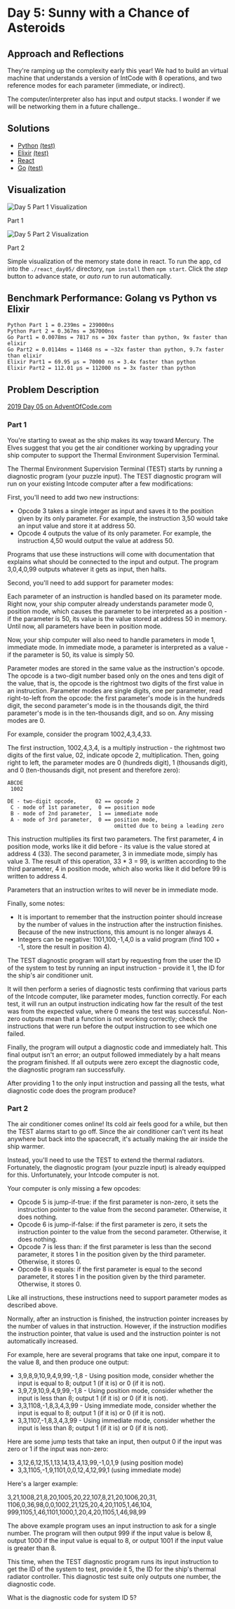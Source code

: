 # Day 5: Sunny with a Chance of Asteroids

## Approach and Reflections

They're ramping up the complexity early this year! We had to build an
virtual machine that understands a version of IntCode with 8 operations,
and two reference modes for each parameter (immediate, or indirect).

The computer/interpreter also has input and output stacks. I wonder if we
will be networking them in a future challenge..

## Solutions

- [Python](./python_day05/day05.py) [(test)](./python_day05/day05_test.py)
- [Elixir](./elixir_day05/lib/computer.ex)
  [(test)](./elixir_day05/test/elixir_day05_test.exs)
- [React](./react_day05/src/prob/)
- [Go](./go_day05/day05.go) [(test)](./go_day05/day05_test.go)

## Visualization

![Day 5 Part 1 Visualization](./2019_day05_part1.gif?raw=true "Day 5 Part
1 Visualization")

Part 1

![Day 5 Part 2 Visualization](./2019_day05_part2.gif?raw=true "Day 5 Part
2 Visualization")

Part 2

Simple visualization of the memory state done in react. To run the app, cd
into the `./react_day05/` directory, `npm install` then `npm start`. Click
the _step_ button to advance state, or _auto run_ to run automatically.

## Benchmark Performance: Golang vs Python vs Elixir

```
Python Part 1 = 0.239ms = 239000ns
Python Part 2 = 0.367ms = 367000ns
Go Part1 = 0.0078ms = 7817 ns = 30x faster than python, 9x faster than elixir
Go Part2 = 0.0114ms = 11468 ns = ~32x faster than python, 9.7x faster than elixir
Elixir Part1 = 69.95 μs = 70000 ns = 3.4x faster than python
Elixir Part2 = 112.01 μs = 112000 ns = 3x faster than python
```

## Problem Description

[2019 Day 05 on AdventOfCode.com](https://adventofcode.com/2019/day/5)

### Part 1

You're starting to sweat as the ship makes its way toward Mercury. The Elves
suggest that you get the air conditioner working by upgrading your ship
computer to support the Thermal Environment Supervision Terminal.

The Thermal Environment Supervision Terminal (TEST) starts by running
a diagnostic program (your puzzle input). The TEST diagnostic program will run
on your existing Intcode computer after a few modifications:

First, you'll need to add two new instructions:

- Opcode 3 takes a single integer as input and saves it to the position given
  by its only parameter. For example, the instruction 3,50 would take an input
  value and store it at address 50.
- Opcode 4 outputs the value of its only parameter. For example, the
  instruction 4,50 would output the value at address 50.

Programs that use these instructions will come with documentation that
explains what should be connected to the input and output. The program
3,0,4,0,99 outputs whatever it gets as input, then halts.

Second, you'll need to add support for parameter modes:

Each parameter of an instruction is handled based on its parameter mode. Right
now, your ship computer already understands parameter mode 0, position mode,
which causes the parameter to be interpreted as a position - if the parameter
is 50, its value is the value stored at address 50 in memory. Until now, all
parameters have been in position mode.

Now, your ship computer will also need to handle parameters in mode 1,
immediate mode. In immediate mode, a parameter is interpreted as a value - if
the parameter is 50, its value is simply 50.

Parameter modes are stored in the same value as the instruction's opcode. The
opcode is a two-digit number based only on the ones and tens digit of the
value, that is, the opcode is the rightmost two digits of the first value in
an instruction. Parameter modes are single digits, one per parameter, read
right-to-left from the opcode: the first parameter's mode is in the hundreds
digit, the second parameter's mode is in the thousands digit, the third
parameter's mode is in the ten-thousands digit, and so on. Any missing modes
are 0.

For example, consider the program 1002,4,3,4,33.

The first instruction, 1002,4,3,4, is a multiply instruction - the rightmost
two digits of the first value, 02, indicate opcode 2, multiplication. Then,
going right to left, the parameter modes are 0 (hundreds digit), 1 (thousands
digit), and 0 (ten-thousands digit, not present and therefore zero):

```
ABCDE
 1002

DE - two-digit opcode,      02 == opcode 2
 C - mode of 1st parameter,  0 == position mode
 B - mode of 2nd parameter,  1 == immediate mode
 A - mode of 3rd parameter,  0 == position mode,
                                  omitted due to being a leading zero
```

This instruction multiplies its first two parameters. The first parameter,
4 in position mode, works like it did before - its value is the value stored
at address 4 (33). The second parameter, 3 in immediate mode, simply has
value 3. The result of this operation, 33 \* 3 = 99, is written according to
the third parameter, 4 in position mode, which also works like it did
before 99 is written to address 4.

Parameters that an instruction writes to will never be in immediate mode.

Finally, some notes:

- It is important to remember that the instruction pointer should increase by
  the number of values in the instruction after the instruction finishes.
  Because of the new instructions, this amount is no longer always 4.
- Integers can be negative: 1101,100,-1,4,0 is a valid program (find 100 + -1,
  store the result in position 4).

The TEST diagnostic program will start by requesting from the user the ID of
the system to test by running an input instruction - provide it 1, the ID for
the ship's air conditioner unit.

It will then perform a series of diagnostic tests confirming that various
parts of the Intcode computer, like parameter modes, function correctly. For
each test, it will run an output instruction indicating how far the result of
the test was from the expected value, where 0 means the test was successful.
Non-zero outputs mean that a function is not working correctly; check the
instructions that were run before the output instruction to see which one
failed.

Finally, the program will output a diagnostic code and immediately halt. This
final output isn't an error; an output followed immediately by a halt means
the program finished. If all outputs were zero except the diagnostic code, the
diagnostic program ran successfully.

After providing 1 to the only input instruction and passing all the tests,
what diagnostic code does the program produce?

### Part 2

The air conditioner comes online! Its cold air feels good for a while, but
then the TEST alarms start to go off. Since the air conditioner can't vent its
heat anywhere but back into the spacecraft, it's actually making the air
inside the ship warmer.

Instead, you'll need to use the TEST to extend the thermal radiators.
Fortunately, the diagnostic program (your puzzle input) is already equipped
for this. Unfortunately, your Intcode computer is not.

Your computer is only missing a few opcodes:

- Opcode 5 is jump-if-true: if the first parameter is non-zero, it sets the
  instruction pointer to the value from the second parameter. Otherwise, it
  does nothing.
- Opcode 6 is jump-if-false: if the first parameter is zero, it sets the
  instruction pointer to the value from the second parameter. Otherwise, it
  does nothing.
- Opcode 7 is less than: if the first parameter is less than the second
  parameter, it stores 1 in the position given by the third parameter.
  Otherwise, it stores 0.
- Opcode 8 is equals: if the first parameter is equal to the second parameter,
  it stores 1 in the position given by the third parameter. Otherwise, it
  stores 0.

Like all instructions, these instructions need to support parameter modes as
described above.

Normally, after an instruction is finished, the instruction pointer increases
by the number of values in that instruction. However, if the instruction
modifies the instruction pointer, that value is used and the instruction
pointer is not automatically increased.

For example, here are several programs that take one input, compare it to the
value 8, and then produce one output:

- 3,9,8,9,10,9,4,9,99,-1,8 - Using position mode, consider whether the input
  is equal to 8; output 1 (if it is) or 0 (if it is not).
- 3,9,7,9,10,9,4,9,99,-1,8 - Using position mode, consider whether the input
  is less than 8; output 1 (if it is) or 0 (if it is not).
- 3,3,1108,-1,8,3,4,3,99 - Using immediate mode, consider whether the input is
  equal to 8; output 1 (if it is) or 0 (if it is not).
- 3,3,1107,-1,8,3,4,3,99 - Using immediate mode, consider whether the input is
  less than 8; output 1 (if it is) or 0 (if it is not).

Here are some jump tests that take an input, then output 0 if the input was
zero or 1 if the input was non-zero:

- 3,12,6,12,15,1,13,14,13,4,13,99,-1,0,1,9 (using position mode)
- 3,3,1105,-1,9,1101,0,0,12,4,12,99,1 (using immediate mode)

Here's a larger example:

3,21,1008,21,8,20,1005,20,22,107,8,21,20,1006,20,31,
1106,0,36,98,0,0,1002,21,125,20,4,20,1105,1,46,104,
999,1105,1,46,1101,1000,1,20,4,20,1105,1,46,98,99

The above example program uses an input instruction to ask for a single
number. The program will then output 999 if the input value is below 8, output
1000 if the input value is equal to 8, or output 1001 if the input value is
greater than 8.

This time, when the TEST diagnostic program runs its input instruction to get
the ID of the system to test, provide it 5, the ID for the ship's thermal
radiator controller. This diagnostic test suite only outputs one number, the
diagnostic code.

What is the diagnostic code for system ID 5?

